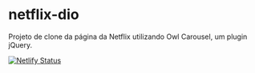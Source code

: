 # netflix-dio
Projeto de clone da página da Netflix utilizando Owl Carousel, um plugin jQuery.

[![Netlify Status](https://api.netlify.com/api/v1/badges/9c4860fd-978c-4cdf-93f3-52699d4bfe40/deploy-status)](https://app.netlify.com/sites/netflix-dio/deploys)
